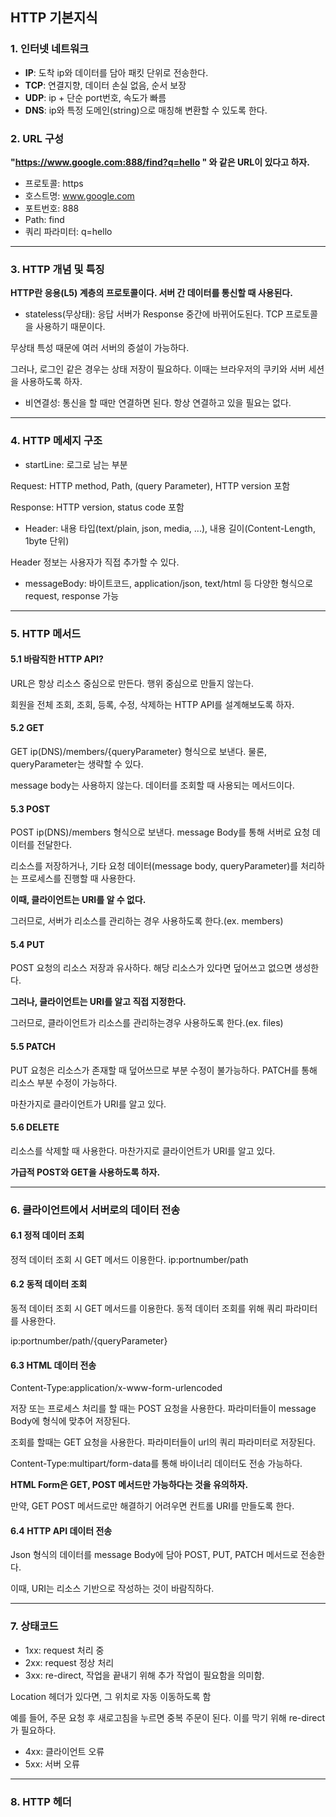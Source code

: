 
## HTTP 기본지식


### 1. 인터넷 네트워크
+ **IP**: 도착 ip와 데이터를 담아 패킷 단위로 전송한다.
+  **TCP**: 연결지향, 데이터 손실 없음, 순서 보장
+  **UDP**: ip + 단순 port번호, 속도가 빠름
+  **DNS**: ip와 특정 도메인(string)으로 매칭해 변환할 수 있도록 한다.

### 2. URL 구성
**"https://www.google.com:888/find?q=hello " 와 같은 URL이 있다고 하자.**
+ 프로토콜: https
+ 호스트명: www.google.com
+ 포트번호: 888
+ Path: find
+ 쿼리 파라미터: q=hello

***

### 3. HTTP 개념 및 특징

**HTTP란 응용(L5) 계층의 프로토콜이다. 서버 간 데이터를 통신할 때 사용된다.**

+ stateless(무상태): 응답 서버가 Response 중간에 바뀌어도된다. TCP 프로토콜을 사용하기 때문이다.

무상태 특성 때문에 여러 서버의 증설이 가능하다.

그러나, 로그인 같은 경우는 상태 저장이 필요하다. 이때는 브라우저의 쿠키와 서버 세션을 사용하도록 하자.

+ 비연결성: 통신을 할 때만 연결하면 된다. 항상 연결하고 있을 필요는 없다.

***

### 4. HTTP 메세지 구조

+ startLine: 로그로 남는 부분
 
Request: HTTP method, Path, (query Parameter), HTTP version 포함

Response: HTTP version, status code 포함

+ Header: 내용 타입(text/plain, json, media, ...), 내용 길이(Content-Length, 1byte 단위)

Header 정보는 사용자가 직접 추가할 수 있다.

+ messageBody: 바이트코드, application/json, text/html 등 다양한 형식으로 request, response 가능

***

### 5. HTTP 메서드

#### 5.1 바람직한 HTTP API?

URL은 항상 리소스 중심으로 만든다. 행위 중심으로 만들지 않는다.

회원을 전체 조회, 조회, 등록, 수정, 삭제하는 HTTP API를 설계해보도록 하자.

#### 5.2 GET

GET ip(DNS)/members/{queryParameter} 형식으로 보낸다. 물론, queryParameter는 생략할 수 있다.

message body는 사용하지 않는다. 데이터를 조회할 때 사용되는 메서드이다.

#### 5.3 POST

POST ip(DNS)/members 형식으로 보낸다. message Body를 통해 서버로 요청 데이터를 전달한다.

리소스를 저장하거나, 기타 요청 데이터(message body, queryParameter)를 처리하는 프로세스를 진행할 때 사용한다.

**이때, 클라이언트는 URI를 알 수 없다.**

그러므로, 서버가 리소스를 관리하는 경우 사용하도록 한다.(ex. members)

#### 5.4 PUT

POST 요청의 리소스 저장과 유사하다. 해당 리소스가 있다면 덮어쓰고 없으면 생성한다.

**그러나, 클라이언트는 URI를 알고 직접 지정한다.**

그러므로, 클라이언트가 리소스를 관리하는경우 사용하도록 한다.(ex. files)

#### 5.5 PATCH

PUT 요청은 리소스가 존재할 때 덮어쓰므로 부분 수정이 불가능하다. PATCH를 통해 리소스 부분 수정이 가능하다.

마찬가지로 클라이언트가 URI를 알고 있다.

#### 5.6 DELETE

리소스를 삭제할 때 사용한다. 마찬가지로 클라이언트가 URI를 알고 있다.


**가급적 POST와 GET을 사용하도록 하자.**

***

### 6. 클라이언트에서 서버로의 데이터 전송

#### 6.1 정적 데이터 조회

정적 데이터 조회 시 GET 메서드 이용한다. ip:portnumber/path

#### 6.2 동적 데이터 조회

동적 데이터 조회 시 GET 메서드를 이용한다. 동적 데이터 조회를 위해 쿼리 파라미터를 사용한다.

ip:portnumber/path/{queryParameter}

#### 6.3 HTML 데이터 전송

Content-Type:application/x-www-form-urlencoded

저장 또는 프로세스 처리를 할 때는 POST 요청을 사용한다. 파라미터들이 message Body에 형식에 맞추어 저장된다.

조회를 할때는 GET 요청을 사용한다. 파라미터들이 url의 쿼리 파라미터로 저장된다.

Content-Type:multipart/form-data를 통해 바이너리 데이터도 전송 가능하다.

**HTML Form은 GET, POST 메서드만 가능하다는 것을 유의하자.**

만약, GET POST 메서드로만 해결하기 어려우면 컨트롤 URI를 만들도록 한다.

#### 6.4 HTTP API 데이터 전송

Json 형식의 데이터를 message Body에 담아 POST, PUT, PATCH 메서드로 전송한다.

이때, URI는 리소스 기반으로 작성하는 것이 바람직하다.
 
***

### 7. 상태코드

+ 1xx: request 처리 중
+ 2xx: request 정상 처리
+ 3xx: re-direct, 작업을 끝내기 위해 추가 작업이 필요함을 의미함.

Location 헤더가 있다면, 그 위치로 자동 이동하도록 함

예를 들어, 주문 요청 후 새로고침을 누르면 중복 주문이 된다. 이를 막기 위해 re-direct가 필요하다.

+ 4xx: 클라이언트 오류
+ 5xx: 서버 오류

***

### 8. HTTP 헤더


